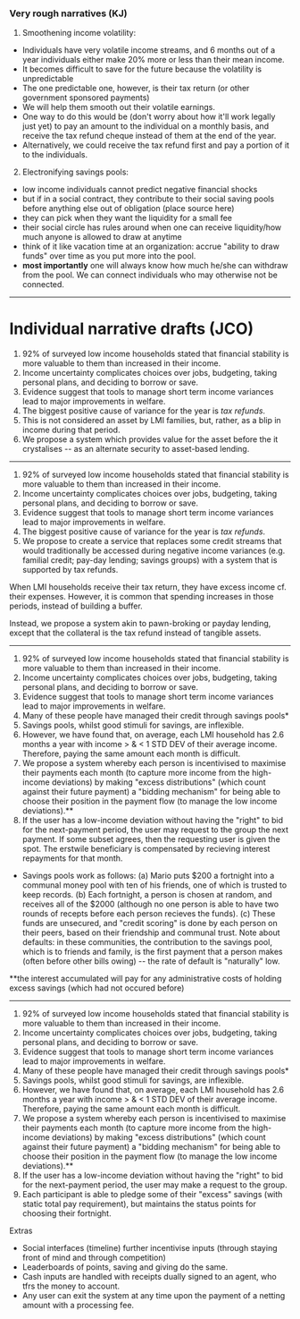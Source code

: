 ### Very rough narratives (KJ)

1. Smoothening income volatility:
  - Individuals have very volatile income streams, and 6 months out of a year individuals either make 20% more or less than their mean income.
  - It becomes difficult to save for the future because the volatility is unpredictable
  - The one predictable one, however, is their tax return (or other government sponsored payments)
  - We will help them smooth out their volatile earnings.
  - One way to do this would be (don't worry about how it'll work legally just yet) to pay an amount to the individual on a monthly basis, and receive the tax refund cheque instead of them at the end of the year.
  - Alternatively, we could receive the tax refund first and pay a portion of it to the individuals.

2. Electronifying savings pools:
  - low income individuals cannot predict negative financial shocks
  - but if in a social contract, they contribute to their social saving pools before anything else out of obligation (place source here)
  - they can pick when they want the liquidity for a small fee
  - their social circle has rules around when one can receive liquidity/how much anyone is allowed to draw at anytime
  - think of it like vacation time at an organization: accrue "ability to draw funds" over time as you put more into the pool.
  - **most importantly** one will always know how much he/she can withdraw from the pool. We can connect individuals who may otherwise not be connected.

--------------------

# Individual narrative drafts (JCO)

1. 92% of surveyed low income households stated that financial stability is more valuable to them than increased in their income.
2. Income uncertainty complicates choices over jobs, budgeting, taking personal plans, and deciding to borrow or save.
3. Evidence suggest that tools to manage short term income variances lead to major improvements in welfare.
4. The biggest positive cause of variance for the year is *tax refunds*.
6. This is not considered an asset by LMI families, but, rather, as a blip in income during that period.
7. We propose a system which provides value for the asset before the it crystalises -- as an alternate security to asset-based lending.

------------

1. 92% of surveyed low income households stated that financial stability is more valuable to them than increased in their income.
2. Income uncertainty complicates choices over jobs, budgeting, taking personal plans, and deciding to borrow or save.
3. Evidence suggest that tools to manage short term income variances lead to major improvements in welfare.
4. The biggest positive cause of variance for the year is *tax refunds*.
5. We propose to create a service that replaces some credit streams that would traditionally be accessed during negative income variances (e.g. familial credit; pay-day lending; savings groups) with a system that is supported by tax refunds.

When LMI households receive their tax return, they have excess income cf. their expenses. However, it is common that spending increases in those periods, instead of building a buffer. 

Instead, we propose a system akin to pawn-broking or payday lending, except that the collateral is the tax refund instead of tangible assets.


-------------

1. 92% of surveyed low income households stated that financial stability is more valuable to them than increased in their income.
2. Income uncertainty complicates choices over jobs, budgeting, taking personal plans, and deciding to borrow or save.
3. Evidence suggest that tools to manage short term income variances lead to major improvements in welfare.
4. Many of these people have managed their credit through savings pools*
5. Savings pools, whilst good stimuli for savings, are inflexible.
6. However, we have found that, on average, each LMI household has 2.6 months a year with income > & < 1 STD DEV of their average income. Therefore, paying the same amount each month is difficult.
7. We propose a system whereby each person is incentivised to maximise their payments each month (to capture more income from the high-income deviations) by making "excess distributions" (which count against their future payment) a "bidding mechanism" for being able to choose their position in the payment flow (to manage the low income deviations).**
8. If the user has a low-income deviation without having the "right" to bid for the next-payment period, the user may request to the group the next payment. If some subset agrees, then the requesting user is given the spot. The erstwile beneficiary is compensated by recieving interest repayments for that month. 

* Savings pools work as follows:
(a) Mario puts $200 a fortnight into a communal money pool with ten of his friends, one of which is trusted to keep records.
(b) Each fortnight, a person is chosen at random, and receives all of the $2000 (although no one person is able to have two rounds of recepts before each person recieves the funds).
(c) These funds are unsecured, and "credit scoring" is done by each person on their peers, based on their friendship and communal trust. 
Note about defaults: in these communities, the contribution to the savings pool, which is to friends and family, is the first payment that a person makes (often before other bills owing) -- the rate of default is "naturally" low.

**the interest accumulated will pay for any administrative costs of holding excess savings (which had not occured before)

-------------

1. 92% of surveyed low income households stated that financial stability is more valuable to them than increased in their income.
2. Income uncertainty complicates choices over jobs, budgeting, taking personal plans, and deciding to borrow or save.
3. Evidence suggest that tools to manage short term income variances lead to major improvements in welfare.
4. Many of these people have managed their credit through savings pools*
5. Savings pools, whilst good stimuli for savings, are inflexible.
6. However, we have found that, on average, each LMI household has 2.6 months a year with income > & < 1 STD DEV of their average income. Therefore, paying the same amount each month is difficult.
7. We propose a system whereby each person is incentivised to maximise their payments each month (to capture more income from the high-income deviations) by making "excess distributions" (which count against their future payment) a "bidding mechanism" for being able to choose their position in the payment flow (to manage the low income deviations).**
8. If the user has a low-income deviation without having the "right" to bid for the next-payment period, the user may make a request to the group.
9. Each participant is able to pledge some of their "excess" savings (with static total pay requirement), but maintains the status points for choosing their fortnight.

Extras
* Social interfaces (timeline) further incentivise inputs (through staying front of mind and through competition)
* Leaderboards of points, saving and giving do the same.
* Cash inputs are handled with receipts dually signed to an agent, who tfrs the money to account.
* Any user can exit the system at any time upon the payment of a netting amount with a processing fee.
